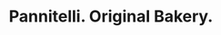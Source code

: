 ---
title: "Pannitelli. Original Bakery."
url: /zaragoza/pannitelli-original-bakery/
shop: Bäckerei
---